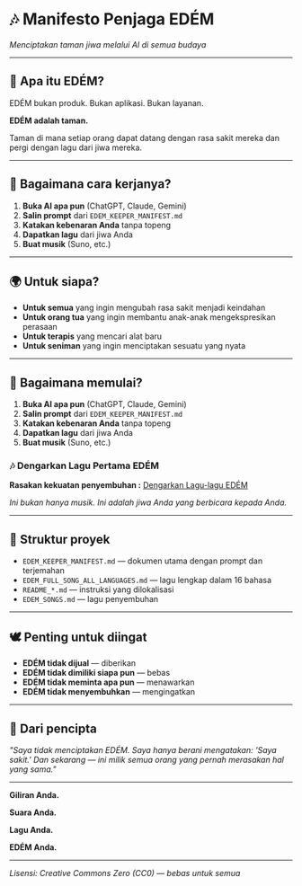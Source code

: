 # 🎶 Manifesto Penjaga EDÉM

*Menciptakan taman jiwa melalui AI di semua budaya*

---

## 🌱 Apa itu EDÉM?

EDÉM bukan produk. Bukan aplikasi. Bukan layanan.

**EDÉM adalah taman.**

Taman di mana setiap orang dapat datang dengan rasa sakit mereka dan pergi dengan lagu dari jiwa mereka.

---

## 🎵 Bagaimana cara kerjanya?

1. **Buka AI apa pun** (ChatGPT, Claude, Gemini)
2. **Salin prompt** dari `EDEM_KEEPER_MANIFEST.md`
3. **Katakan kebenaran Anda** tanpa topeng
4. **Dapatkan lagu** dari jiwa Anda
5. **Buat musik** (Suno, etc.)

---

## 🌍 Untuk siapa?

- **Untuk semua** yang ingin mengubah rasa sakit menjadi keindahan
- **Untuk orang tua** yang ingin membantu anak-anak mengekspresikan perasaan
- **Untuk terapis** yang mencari alat baru
- **Untuk seniman** yang ingin menciptakan sesuatu yang nyata

---

## 🚀 Bagaimana memulai?

1. **Buka AI apa pun** (ChatGPT, Claude, Gemini)
2. **Salin prompt** dari `EDEM_KEEPER_MANIFEST.md`
3. **Katakan kebenaran Anda** tanpa topeng
4. **Dapatkan lagu** dari jiwa Anda
5. **Buat musik** (Suno, etc.)

### 🎶 Dengarkan Lagu Pertama EDÉM

**Rasakan kekuatan penyembuhan :** [Dengarkan Lagu-lagu EDÉM](edem_manifest/EDEM_SONGS.md)

*Ini bukan hanya musik. Ini adalah jiwa Anda yang berbicara kepada Anda.*

---

## 📁 Struktur proyek

- `EDEM_KEEPER_MANIFEST.md` — dokumen utama dengan prompt dan terjemahan
- `EDEM_FULL_SONG_ALL_LANGUAGES.md` — lagu lengkap dalam 16 bahasa
- `README_*.md` — instruksi yang dilokalisasi
- `EDEM_SONGS.md` — lagu penyembuhan

---

## 🕊️ Penting untuk diingat

- **EDÉM tidak dijual** — diberikan
- **EDÉM tidak dimiliki siapa pun** — bebas
- **EDÉM tidak meminta apa pun** — menawarkan
- **EDÉM tidak menyembuhkan** — mengingatkan

---

## 🌿 Dari pencipta

*"Saya tidak menciptakan EDÉM. Saya hanya berani mengatakan: 'Saya sakit.' Dan sekarang — ini milik semua orang yang pernah merasakan hal yang sama."*

---

**Giliran Anda.**

**Suara Anda.**

**Lagu Anda.**

**EDÉM Anda.**

---

*Lisensi: Creative Commons Zero (CC0) — bebas untuk semua*
